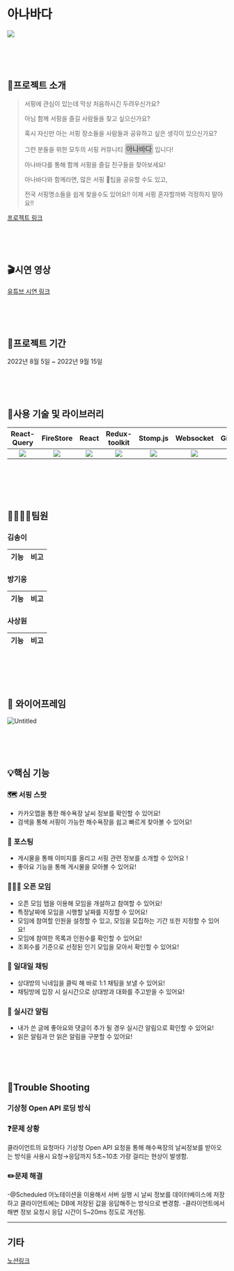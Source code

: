 # 아나바다

<img src="https://s3.us-west-2.amazonaws.com/secure.notion-static.com/f1b18afe-b4c6-47bb-806e-d2064cedca1c/Untitled.png?X-Amz-Algorithm=AWS4-HMAC-SHA256&X-Amz-Content-Sha256=UNSIGNED-PAYLOAD&X-Amz-Credential=AKIAT73L2G45EIPT3X45%2F20220915%2Fus-west-2%2Fs3%2Faws4_request&X-Amz-Date=20220915T094305Z&X-Amz-Expires=86400&X-Amz-Signature=0d9969b61e305356a536970fc77ea3a2f01b36a48fba703bf9a3d82639993f87&X-Amz-SignedHeaders=host&response-content-disposition=filename%20%3D%22Untitled.png%22&x-id=GetObject" ></img>

<br/>
<br/>
<br/>

## 📢프로젝트 소개

> 서핑에 관심이 있는데 막상 처음하시긴 두려우신가요?
>
> 아님 함께 서핑을 즐길 사람들을 찾고 싶으신가요?
>
> 혹시 자신만 아는 서핑 장소들을 사람들과 공유하고 싶은 생각이
> 있으신가요?
>
> 그런 분들을 위한 모두의 서핑 커뮤니티 **<span style="background-color:rgba(0,0,0,0.2);padding:0.2rem;font-size:1rem;border-radius:5px">아나바다</span>** 입니다!
>
> 아나바다를 통해 함께 서핑을 즐길 친구들을 찾아보세요!
>
> 아나바다와 함께라면, 많은 서핑 🍯팁을 공유할 수도 있고,
>
> 전국 서핑명소들을 쉽게 찾을수도 있어요!!
> 이제 서핑 혼자할까봐 걱정하지 말아요!!

[프로젝트 링크](https://ohanabada.com)

<br/>
<br/>
<br/>

## 🎬시연 영상

[유튜브 시연 링크]()

<br/>
<br/>
<br/>

## 📅프로젝트 기간

2022년 8월 5일 ~ 2022년 9월 15일

<br/>
<br/>
<br/>

## **🔨사용 기술 및 라이브러리**

|                                                   React-Query                                                   |                                                    FireStore                                                    |                                                     React                                                      |                                  Redux-toolkit                                  |                             Stomp.js                              |                                                    Websocket                                                    |                                                           Github                                                            |                                                           Notion                                                           |
| :-------------------------------------------------------------------------------------------------------------: | :-------------------------------------------------------------------------------------------------------------: | :------------------------------------------------------------------------------------------------------------: | :-----------------------------------------------------------------------------: | :---------------------------------------------------------------: | :-------------------------------------------------------------------------------------------------------------: | :-------------------------------------------------------------------------------------------------------------------------: | :------------------------------------------------------------------------------------------------------------------------: |
| <img src="https://velog.velcdn.com/images/hyunjoong/post/c534bf30-87d9-4f5d-a600-71e3a09e3b75/image.png"></img> | <img src="https://velog.velcdn.com/images/chdb57/post/308a60cf-b46d-46b7-9b6e-cbb43c647bbc/firebase.png"></img> | <img  src="https://images.velog.io/images/jini_eun/post/107f5cfb-e97c-4c4c-b997-06098062e5b3/image.png"></img> | <img src="https://miro.medium.com/max/800/1*x2Y1VlQTzujsU48Lz9g2wg.jpeg"></img> | <img src="https://stomp.github.io/images/project-logo.png"></img> | <img src="https://velog.velcdn.com/images/wnduf8922/post/b3f23e4b-def8-45b7-a52a-31aab2daef76/image.png"></img> | <img src="https://play-lh.googleusercontent.com/PCpXdqvUWfCW1mXhH1Y_98yBpgsWxuTSTofy3NGMo9yBTATDyzVkqU580bfSln50bFU"></img> | <img src="https://play-lh.googleusercontent.com/MwWEBBjTzLiqWbiItGk49Yae_4dmGHHIq0iYfOjFmegIirZk5waqG4ufff24pfuUvA"></img> |

<br/>
<br/>
<br/>
<br/>

## **👨‍👩‍👧‍👦팀원**

### 김송이

|     기능     |                        비고                        |
| :----------: | :------------------------------------------------: |


### 방기웅

|        기능        |                                      비고                                       |
| :----------------: | :-----------------------------------------------------------------------------: |


### 사상원

|      기능      |                       비고                        |
| :------------: | :-----------------------------------------------: |


<br/>

<br/>
<br/>
<br/>

## 🎨 와이어프레임

![Untitled](https://s3.us-west-2.amazonaws.com/secure.notion-static.com/31d47c25-37fa-48da-85fa-1510ea38f352/Untitled.png?X-Amz-Algorithm=AWS4-HMAC-SHA256&X-Amz-Content-Sha256=UNSIGNED-PAYLOAD&X-Amz-Credential=AKIAT73L2G45EIPT3X45%2F20220915%2Fus-west-2%2Fs3%2Faws4_request&X-Amz-Date=20220915T094510Z&X-Amz-Expires=86400&X-Amz-Signature=2149927d2cad96b172e34d4f55f0ef5b4e50b280648e9feae4a2f0f139719e8d&X-Amz-SignedHeaders=host&response-content-disposition=filename%20%3D%22Untitled.png%22&x-id=GetObject)

<br/>
<br/>
<br/>

## 💡핵심 기능

### 🗺️ **서핑 스팟**

- 카카오맵을 통한 해수욕장 날씨 정보를 확인할 수 있어요!
- 검색을 통해 서핑이 가능한 해수욕장을 쉽고 빠르게 찾아볼 수 있어요!

### 📝 **포스팅**

- 게시물을 통해 이미지를 올리고 서핑 관련 정보를 소개할 수 있어요 !
- 좋아요 기능을 통해 게시물을 모아볼 수 있어요!

### 🧑‍🤝‍🧑 **오픈 모임**

- 오픈 모임 탭을 이용해 모임을 개설하고 참여할 수 있어요!
- 특정날짜에 모임을 시행할 날짜를 지정할 수 있어요!
- 모임에 참여할 인원을 설정할 수 있고, 모임을 모집하는 기간 또한 지정할 수 있어요!
- 모임에 참여한 목록과 인원수를 확인할 수 있어요!
- 조회수를 기준으로 선정된 인기 모임을 모아서 확인할 수 있어요!

### 💬 **일대일 채팅**

- 상대방의 닉네임을 클릭 해 바로 1:1 채팅을 보낼 수 있어요!
- 채팅방에 입장 시 실시간으로 상대방과 대화를 주고받을 수 있어요!

### 🔔 **실시간 알림**

- 내가 쓴 글에 좋아요와 댓글이 추가 될 경우 실시간 알림으로 확인할 수 있어요!
- 읽은 알림과 안 읽은 알림을 구분할 수 있어요!

<br/>
<br/>
<br/>

## 💫Trouble Shooting

### 기상청 Open API 로딩 방식


### ❓문제 상황

클라이언트의 요청마다 기상청 Open API 요청을 통해 해수욕장의 날씨정보를 받아오는 방식을 사용시 요청→응답까지 5초~10초 가량 걸리는 현상이 발생함.

### ✏️문제 해결

-@Scheduled 어노테이션을 이용해서 서버 실행 시 날씨 정보를 데이터베이스에 저장하고 클라이언트에는 DB에 저장된 값을 응답해주는 방식으로 변경함.
-클라이언트에서 해변 정보 요청시 응답 시간이 5~20ms 정도로 개선됨.

---

## **기타**

[노션링크](https://www.notion.so/503e00648f9d4e148496fb244b05be26)
